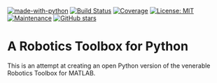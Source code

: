 [![made-with-python](https://img.shields.io/badge/Made%20with-Python-1f425f.svg)](https://www.python.org/)
[![Build Status](https://github.com/petercorke/robotics-toolbox-python/workflows/build/badge.svg?branch=master)](https://github.com/petercorke/robotics-toolbox-python/actions?query=workflow%3Abuild)
[![Coverage](https://codecov.io/gh/petercorke/spatialmath-python/branch/master/graph/badge.svg)](https://codecov.io/gh/petercorke/robotics-toolbox-python)
[![License: MIT](https://img.shields.io/badge/License-MIT-yellow.svg)](https://opensource.org/licenses/MIT)
[![Maintenance](https://img.shields.io/badge/Maintained%3F-yes-green.svg)](https://GitHub.com/petercorke/robotics-toolbox-python/graphs/commit-activity)
[![GitHub stars](https://img.shields.io/github/stars/petercorke/robotics-toolbox-python.svg?style=social&label=Star)](https://GitHub.com/petercorke/spatialmath-python/stargazers/)

# A Robotics Toolbox for Python

This is an attempt at creating an open Python version of the venerable Robotics Toolbox for MATLAB.
